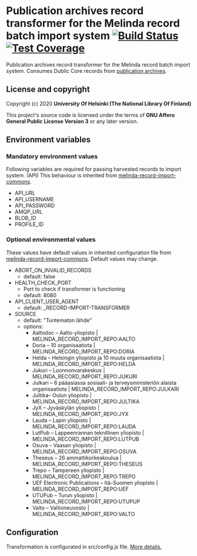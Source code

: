 # Publication archives record transformer for the Melinda record batch import system  [![Build Status](https://travis-ci.org/NatLibFi/melinda-record-import-transformer-publication-archives.svg)](https://travis-ci.org/NatLibFi/melinda-record-import-transformer-publication-archives) [![Test Coverage](https://codeclimate.com/github/NatLibFi/melinda-record-import-transformer-publication-archives/badges/coverage.svg)](https://codeclimate.com/github/NatLibFi/melinda-record-import-transformer-publication-archives/coverage)

Publication archives record transformer for the Melinda record batch import system. Consumes Dublic Core records from [publication archives](https://www.kansalliskirjasto.fi/en/services/system-platform-services/publication-archive-service).

## License and copyright

Copyright (c) 2020 **University Of Helsinki (The National Library Of Finland)**

This project's source code is licensed under the terms of **GNU Affero General Public License Version 3** or any later version.

## Environment variables
### Mandatory environment values
Following variables are required for passing harvested records to import system. (API) This behaviour is inherited from [melinda-record-import-commons](https://github.com/NatLibFi/melinda-record-import-commons). 
* API_URL
* API_USERNAME
* API_PASSWORD
* AMQP_URL
* BLOB_ID
* PROFILE_ID

### Optional environmental values
These values have default values in inherited configuration file from [melinda-record-import-commons](https://github.com/NatLibFi/melinda-record-import-commons). Default values may change.
* ABORT_ON_INVALID_RECORDS
  - default: false
* HEALTH_CHECK_PORT
  - Port to check if transformer is functioning
  - default: 8080
* API_CLIENT_USER_AGENT
  - default: _RECORD-IMPORT-TRANSFORMER
* SOURCE
  - default: "Tuntematon lähde"
  - options:
    - Aaltodoc – Aalto-yliopisto | MELINDA_RECORD_IMPORT_REPO:AALTO
    - Doria – 10 organisaatiota | MELINDA_RECORD_IMPORT_REPO:DORIA
    - Helda – Helsingin yliopisto ja 10 muuta organisaatiota | MELINDA_RECORD_IMPORT_REPO:HELDA
    - Jukuri – Luonnonvarakeskus | MELINDA_RECORD_IMPORT_REPO:JUKURI
    - Julkari – 6 pääasiassa sosiaali- ja terveysministeriön alaista organisaatiota | MELINDA_RECORD_IMPORT_REPO:JULKARI
    - Jultika– Oulun yliopisto | MELINDA_RECORD_IMPORT_REPO:JULTIKA
    - JyX – Jyväskylän yliopisto | MELINDA_RECORD_IMPORT_REPO:JYX
    - Lauda – Lapin yliopisto | MELINDA_RECORD_IMPORT_REPO:LAUDA
    - LutPub – Lappeenrannan teknillinen yliopisto | MELINDA_RECORD_IMPORT_REPO:LUTPUB
    - Osuva – Vaasan yliopisto | MELINDA_RECORD_IMPORT_REPO:OSUVA
    - Theseus – 26 ammattikorkeakoulua | MELINDA_RECORD_IMPORT_REPO:THESEUS
    - Trepo – Tampereen yliopisto | MELINDA_RECORD_IMPORT_REPO:TREPO
    - UEF Electronic Publications – Itä-Suomen yliopisto | MELINDA_RECORD_IMPORT_REPO:UEF
    - UTUPub – Turun yliopisto | MELINDA_RECORD_IMPORT_REPO:UTUPUP
    - Valto – Valtioneuvosto | MELINDA_RECORD_IMPORT_REPO:VALTO
  
## Configuration
Transformation is configurated in src/config.js file. [More details.](https://github.com/NatLibFi/melinda-record-import-transformer-publication-archives/wiki/Configuration)
